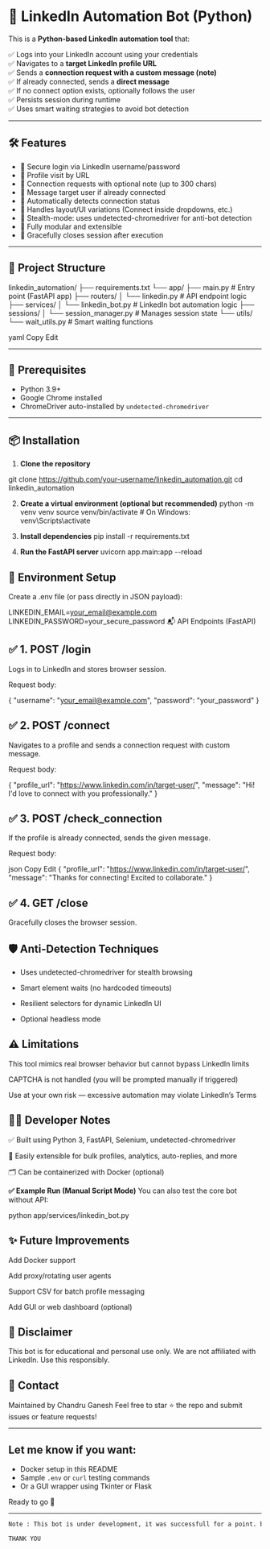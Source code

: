 # 🤖 LinkedIn Automation Bot (Python)

This is a **Python-based LinkedIn automation tool** that:

✅ Logs into your LinkedIn account using your credentials  
✅ Navigates to a **target LinkedIn profile URL**  
✅ Sends a **connection request with a custom message (note)**  
✅ If already connected, sends a **direct message**  
✅ If no connect option exists, optionally follows the user  
✅ Persists session during runtime  
✅ Uses smart waiting strategies to avoid bot detection

---

## 🛠 Features

- 🔐 Secure login via LinkedIn username/password
- 🔗 Profile visit by URL
- 🤝 Connection requests with optional note (up to 300 chars)
- 💬 Message target user if already connected
- 📡 Automatically detects connection status
- 🧠 Handles layout/UI variations (Connect inside dropdowns, etc.)
- 👤 Stealth-mode: uses undetected-chromedriver for anti-bot detection
- 🚀 Fully modular and extensible
- 🧹 Gracefully closes session after execution

---

## 📂 Project Structure

linkedin_automation/
├── requirements.txt
└── app/
├── main.py # Entry point (FastAPI app)
├── routers/
│ └── linkedin.py # API endpoint logic
├── services/
│ └── linkedin_bot.py # LinkedIn bot automation logic
├── sessions/
│ └── session_manager.py # Manages session state
└── utils/
└── wait_utils.py # Smart waiting functions

yaml
Copy
Edit

---

## 🧪 Prerequisites

- Python 3.9+
- Google Chrome installed
- ChromeDriver auto-installed by `undetected-chromedriver`

---

## 📦 Installation

1. **Clone the repository**

git clone https://github.com/your-username/linkedin_automation.git
cd linkedin_automation


2. **Create a virtual environment (optional but recommended)**
python -m venv venv
source venv/bin/activate  # On Windows: venv\Scripts\activate

3. **Install dependencies**
pip install -r requirements.txt

4. **Run the FastAPI server**
uvicorn app.main:app --reload

## 🔐 Environment Setup
Create a .env file (or pass directly in JSON payload):

LINKEDIN_EMAIL=your_email@example.com
LINKEDIN_PASSWORD=your_secure_password
📬 API Endpoints (FastAPI)

## ✅ 1. POST /login
Logs in to LinkedIn and stores browser session.

Request body:

{
  "username": "your_email@example.com",
  "password": "your_password"
}

## ✅ 2. POST /connect
Navigates to a profile and sends a connection request with custom message.

Request body:


{
  "profile_url": "https://www.linkedin.com/in/target-user/",
  "message": "Hi! I'd love to connect with you professionally."
}

## ✅ 3. POST /check_connection
If the profile is already connected, sends the given message.

Request body:

json
Copy
Edit
{
  "profile_url": "https://www.linkedin.com/in/target-user/",
  "message": "Thanks for connecting! Excited to collaborate."
}

## ✅ 4. GET /close
Gracefully closes the browser session.

## 🛡 Anti-Detection Techniques
- Uses undetected-chromedriver for stealth browsing

- Smart element waits (no hardcoded timeouts)

- Resilient selectors for dynamic LinkedIn UI

- Optional headless mode

## ⚠️ Limitations
This tool mimics real browser behavior but cannot bypass LinkedIn limits

CAPTCHA is not handled (you will be prompted manually if triggered)

Use at your own risk — excessive automation may violate LinkedIn’s Terms

## 👨‍💻 Developer Notes
✅ Built using Python 3, FastAPI, Selenium, undetected-chromedriver

🧩 Easily extensible for bulk profiles, analytics, auto-replies, and more

🗂 Can be containerized with Docker (optional)

**✅ Example Run (Manual Script Mode)**
You can also test the core bot without API:

python app/services/linkedin_bot.py

## ✨ Future Improvements
 Add Docker support

 Add proxy/rotating user agents

 Support CSV for batch profile messaging

 Add GUI or web dashboard (optional)

## 🙏 Disclaimer
This bot is for educational and personal use only.
We are not affiliated with LinkedIn. Use this responsibly.

## 📧 Contact
Maintained by Chandru Ganesh
Feel free to star ⭐ the repo and submit issues or feature requests!


---

## Let me know if you want:
- Docker setup in this README
- Sample `.env` or `curl` testing commands
- Or a GUI wrapper using Tkinter or Flask

Ready to go 🚀

---
```bash
Note : This bot is under development, it was successfull for a point. but I get struck in single point, but not to worry i will upload the updates and makes it complete automation in upcoming days.

THANK YOU
